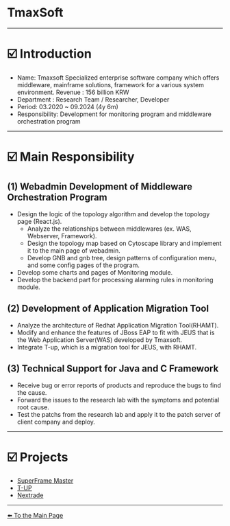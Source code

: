 # TmaxSoft

---

# ☑️ Introduction

- Name: Tmaxsoft
Specialized enterprise software company which offers middleware, mainframe solutions, framework for a various system environment. Revenue : 156 billion KRW
- Department : Research Team / Researcher, Developer
- Period: 03.2020 ~ 09.2024 (4y 6m)
- Responsibility: Development for monitoring program and middleware orchestration program

---

# ☑️ Main Responsibility

## (1) Webadmin Development of Middleware Orchestration Program

- Design the logic of the topology algorithm and develop the topology page (React.js).
    - Analyze the relationships between middlewares (ex. WAS, Webserver, Framework).
    - Design the topology map based on Cytoscape library and implement it to the main page of webadmin.
    - Develop GNB and gnb tree, design patterns of configuration menu, and some config pages of the program.
- Develop some charts and pages of Monitoring module.
- Develop the backend part for processing alarming rules in monitoring module.

## (2) Development of Application Migration Tool

- Analyze the architecture of Redhat Application Migration Tool(RHAMT).
- Modify and enhance the features of JBoss EAP to fit with JEUS that is the Web Application Server(WAS) developed by Tmaxsoft.
- Integrate T-up, which is a migration tool for JEUS, with RHAMT.

## (3) Technical Support for Java and C Framework

- Receive bug or error reports of products and reproduce the bugs to find the cause.
- Forward the issues  to the research lab with the symptoms and potential root cause.
- Test the patchs from the research lab and apply it to the patch server of client company and deploy.

---

# ☑️ Projects

- [SuperFrame Master](portfolio/project_portfolio/Superframe_Master.md)
- [T-UP](portfolio/project_portfolio/T-UP.md)
- [Nextrade](portfolio/project_portfolio/Nextrade.md)

---

[⬅️ To the Main Page](../README.md)
